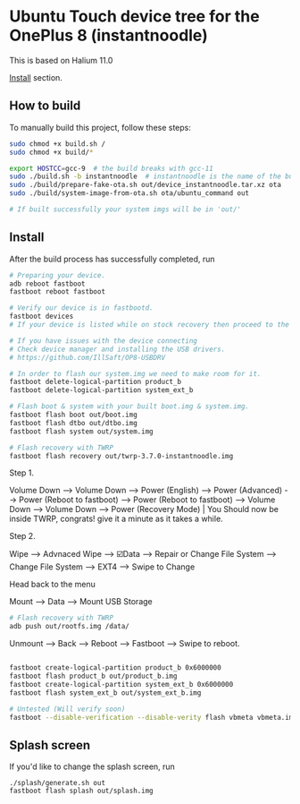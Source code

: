 # Ubuntu Touch device tree for the OnePlus 8 (instantnoodle)

This is based on Halium 11.0

[Install](#install) section.


## How to build

To manually build this project, follow these steps:

```bash
sudo chmod +x build.sh /
sudo chmod +x build/*
```

```bash
export HOSTCC=gcc-9  # the build breaks with gcc-11
sudo ./build.sh -b instantnoodle  # instantnoodle is the name of the build directory
sudo ./build/prepare-fake-ota.sh out/device_instantnoodle.tar.xz ota
sudo ./build/system-image-from-ota.sh ota/ubuntu_command out

# If built successfully your system imgs will be in 'out/'
```




## Install


After the build process has successfully completed, run


```bash
# Preparing your device.
adb reboot fastboot
fastboot reboot fastboot

# Verify our device is in fastbootd.
fastboot devices
# If your device is listed while on stock recovery then proceed to the next steps.

# If you have issues with the device connecting 
# Check device manager and installing the USB drivers.
# https://github.com/IllSaft/OP8-USBDRV

# In order to flash our system.img we need to make room for it.
fastboot delete-logical-partition product_b
fastboot delete-logical-partition system_ext_b

# Flash boot & system with your built boot.img & system.img.
fastboot flash boot out/boot.img
fastboot flash dtbo out/dtbo.img
fastboot flash system out/system.img

# Flash recovery with TWRP
fastboot flash recovery out/twrp-3.7.0-instantnoodle.img
```
Step 1.

Volume Down --> Volume Down --> Power (English) --> Power (Advanced) --> Power (Reboot to fastboot) --> Power (Reboot to fastboot) 
--> Volume Down --> Volume Down --> Power (Recovery Mode) | You Should now be inside TWRP, congrats! give it a minute as it takes a while.

Step 2.

Wipe --> Advnaced Wipe --> ☑️Data --> Repair or Change File System --> Change File System --> EXT4 --> Swipe to Change 

Head back to the menu

Mount --> Data --> Mount USB Storage

```bash
# Flash recovery with TWRP
adb push out/rootfs.img /data/
```

Unmount --> Back --> Reboot --> Fastboot --> Swipe to reboot.

```bash

fastboot create-logical-partition product_b 0x6000000
fastboot flash product_b out/product_b.img
fastboot create-logical-partition system_ext_b 0x6000000
fastboot flash system_ext_b out/system_ext_b.img

# Untested (Will verify soon)
fastboot --disable-verification --disable-verity flash vbmeta vbmeta.img

```


## Splash screen

If you'd like to change the splash screen, run

```
./splash/generate.sh out
fastboot flash splash out/splash.img
```